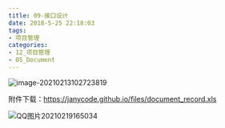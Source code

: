 ```yaml
---
title: 09-接口设计
date: 2018-5-25 22:18:03
tags:
- 项目管理
categories: 
- 12_项目管理
- 05_Document
---
```


![image-20210213102723819](https://jy-imgs.oss-cn-beijing.aliyuncs.com/img/20210213102724.png)

附件下载：https://janycode.github.io/files/document_record.xls



![QQ图片20210219165034](https://jy-imgs.oss-cn-beijing.aliyuncs.com/img/20210219165045.png)